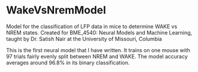 # WakeVsNremModel
Model for the classification of LFP data in mice to determine WAKE vs NREM states. Created for BME_4540: Neural Models and Machine Learning, taught by Dr. Satish Nair at the University of Missouri, Columbia

This is the first neural model that I have written. It trains on one mouse with 97 trials fairly evenly split between NREM and WAKE. The model accuracy averages around 96.8% in its binary classification.
